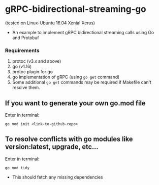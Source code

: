 # gRPC-bidirectional-streaming-go 
(tested on Linux-Ubuntu 16.04 Xenial Xerus)

* An example to implement gRPC bidirectional streaming calls using Go and Protobuf

### Requirements
1. protoc (v3.x and above)
2. go (v1.16)
3. protoc plugin for go
4. go implementation of gRPC (using ```go get``` command)
5. Some additional ```go get``` commands may be required if Makefile can't resolve them.

## If you want to generate your own go.mod file

Enter in terminal:

```terminal
go mod init <link-to-github-repo>
```

## To resolve conflicts with go modules like version:latest, upgrade, etc...

Enter in terminal:

```terminal
go mod tidy
```

* This should fetch any missing dependencies


